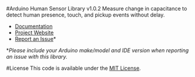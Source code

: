 #Arduino Human Sensor Library v1.0.2
Measure change in capacitance to detect human presence, touch, and pickup events without delay.

* [Documentation](http://robotsbigdata.com/docs-arduino-human-sensor.html)
* [Project Website](http://robotsbigdata.com)
* [Report an Issue](https://github.com/alextaujenis/RBD_HumanSensor/issues/new)*

\**Please include your Arduino make/model and IDE version when reporting an issue with this library.*

#License
This code is available under the [MIT License](http://opensource.org/licenses/mit-license.php).